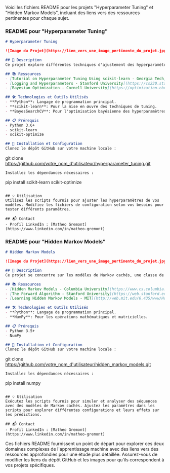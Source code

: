 Voici les fichiers README pour les projets "Hyperparameter Tuning" et "Hidden Markov Models", incluant des liens vers des ressources pertinentes pour chaque sujet.

### README pour "Hyperparameter Tuning"

```markdown
# Hyperparameter Tuning

![Image du Projet](https://lien_vers_une_image_pertinente_du_projet.jpg)

## 📝 Description
Ce projet explore différentes techniques d'ajustement des hyperparamètres pour les modèles d'apprentissage automatique, y compris la recherche en grille, la recherche aléatoire, et la recherche bayésienne, en utilisant des bibliothèques telles que scikit-learn.

## 📚 Ressources
- [Tutorial on Hyperparameter Tuning Using scikit-learn - Georgia Tech](https://sites.gatech.edu/ml-hyperparameter-tuning/)
- [Logging and Hyperparameters - Stanford University](https://cs230.stanford.edu/blog/hyperparameters/)
- [Bayesian Optimization - Cornell University](https://optimization.cbe.cornell.edu/index.php?title=Bayesian_Optimization)

## 🛠️ Technologies et Outils Utilisés
- **Python**: Langage de programmation principal.
- **scikit-learn**: Pour la mise en œuvre des techniques de tuning.
- **BayesSearchCV**: Pour l'optimisation bayésienne des hyperparamètres.

## 📋 Prérequis
- Python 3.6+
- scikit-learn
- scikit-optimize

## 🚀 Installation et Configuration
Clonez le dépôt GitHub sur votre machine locale :
```
git clone https://github.com/votre_nom_d'utilisateur/hyperparameter_tuning.git
```
Installez les dépendances nécessaires :
```
pip install scikit-learn scikit-optimize
```

## 💡 Utilisation
Utilisez les scripts fournis pour ajuster les hyperparamètres de vos modèles. Modifiez les fichiers de configuration selon vos besoins pour tester différents paramètres.

## 📬 Contact
- Profil LinkedIn : [Matheo Gremont](https://www.linkedin.com/in/matheo-gremont)
```

### README pour "Hidden Markov Models"

```markdown
# Hidden Markov Models

![Image du Projet](https://lien_vers_une_image_pertinente_du_projet.jpg)

## 📝 Description
Ce projet se concentre sur les modèles de Markov cachés, une classe de modèles pour les séquences temporelles où les états du système sont partiellement observables. Il aborde des techniques telles que l'algorithme Forward, l'algorithme de Viterbi, et d'autres méthodes pour analyser et prédire des séquences cachées.

## 📚 Ressources
- [Hidden Markov Models - Columbia University](https://www.cs.columbia.edu/~mcollins/hmms-spring2013.pdf)
- [The Forward Algorithm - Stanford University](https://web.stanford.edu/~jurafsky/slp3/A.pdf)
- [Learning Hidden Markov Models - MIT](http://web.mit.edu/6.435/www/Horvitz03.pdf)

## 🛠️ Technologies et Outils Utilisés
- **Python**: Langage de programmation principal.
- **NumPy**: Pour les opérations mathématiques et matricielles.

## 📋 Prérequis
- Python 3.5+
- NumPy

## 🚀 Installation et Configuration
Clonez le dépôt GitHub sur votre machine locale :
```
git clone https://github.com/votre_nom_d'utilisateur/hidden_markov_models.git
```
Installez les dépendances nécessaires :
```
pip install numpy
```

## 💡 Utilisation
Exécutez les scripts fournis pour simuler et analyser des séquences avec des modèles de Markov cachés. Ajustez les paramètres dans les scripts pour explorer différentes configurations et leurs effets sur les prédictions.

## 📬 Contact
- Profil LinkedIn : [Matheo Gremont](https://www.linkedin.com/in/matheo-gremont)
```

Ces fichiers README fournissent un point de départ pour explorer ces deux domaines complexes de l'apprentissage machine avec des liens vers des ressources approfondies pour une étude plus détaillée. Assurez-vous de modifier les liens du dépôt GitHub et les images pour qu'ils correspondent à vos projets spécifiques.
